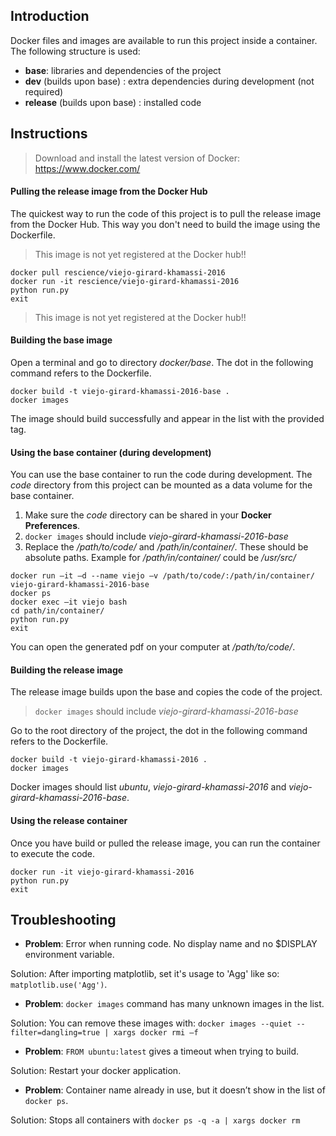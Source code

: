 ## Introduction
Docker files and images are available to run this project inside a container.
The following structure is used:
- **base**: libraries and dependencies of the project
- **dev** (builds upon base) : extra dependencies during development (not required)
- **release** (builds upon base) : installed code


## Instructions

> Download and install the latest version of Docker: https://www.docker.com/


#### Pulling the release image from the Docker Hub
The quickest way to run the code of this project is to pull
the release image from the Docker Hub. This way you don't need
to build the image using the Dockerfile.
>This image is not yet registered at the Docker hub!!
```
docker pull rescience/viejo-girard-khamassi-2016
docker run -it rescience/viejo-girard-khamassi-2016
python run.py
exit
```
>This image is not yet registered at the Docker hub!!


#### Building the base image
Open a terminal and go to directory _docker/base_.
The dot in the following command refers to the Dockerfile.
```
docker build -t viejo-girard-khamassi-2016-base .
docker images
```
The image should build successfully and appear in the list with the provided tag.


#### Using the base container (during development)
You can use the base container to run the code during development.
The _code_ directory from this project can be mounted as a data volume
for the base container.

1. Make sure the _code_ directory can be shared in your **Docker Preferences**.
2. `docker images` should include _viejo-girard-khamassi-2016-base_
3. Replace the _/path/to/code/_ and _/path/in/container/_.
These should be absolute paths. Example for _/path/in/container/_ could be
_/usr/src/_

```
docker run –it –d --name viejo –v /path/to/code/:/path/in/container/ viejo-girard-khamassi-2016-base
docker ps
docker exec –it viejo bash
cd path/in/container/
python run.py
exit
```
You can open the generated pdf on your computer at _/path/to/code/_.


#### Building the release image
The release image builds upon the base and copies the
code of the project.
> `docker images` should include _viejo-girard-khamassi-2016-base_

Go to the root directory of the project, the dot in the following
command refers to the Dockerfile.
```
docker build -t viejo-girard-khamassi-2016 .
docker images
```
Docker images should list _ubuntu_, _viejo-girard-khamassi-2016_ and _viejo-girard-khamassi-2016-base_.


#### Using the release container
Once you have build or pulled the release image, you can run the container
to execute the code.

```
docker run -it viejo-girard-khamassi-2016
python run.py
exit
```


## Troubleshooting
- **Problem**: Error when running code. No display name and no $DISPLAY environment variable.

Solution: 
After importing matplotlib, set it's usage to 'Agg' like so: `matplotlib.use('Agg')`.

- **Problem**: `docker images` command has many unknown images in the list. 

Solution: You can remove these images with:
`docker images --quiet --filter=dangling=true | xargs docker rmi –f`

- **Problem**: `FROM ubuntu:latest` gives a timeout when trying to build.

Solution: Restart your docker application.

- **Problem**: Container name already in use,
but it doesn’t show in the list of `docker ps`.

Solution: Stops all containers with
`docker ps -q -a | xargs docker rm`
